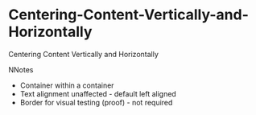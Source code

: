 # Centering-Content-Vertically-and-Horizontally
Centering Content Vertically and Horizontally

NNotes

* Container within a container
* Text alignment unaffected - default left aligned
* Border for visual testing (proof) - not required
